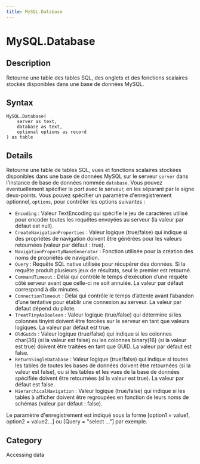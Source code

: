 ```yaml
---
title: MySQL.Database
---
```


# MySQL.Database


## Description

Retourne une table des tables SQL, des onglets et des fonctions scalaires stockés disponibles dans une base de données MySQL.


## Syntax

```powerquery
MySQL.Database(
    server as text,
    database as text,
    optional options as record
) as table
```


## Details

Retourne une table de tables SQL, vues et fonctions scalaires stockées disponibles dans une base de données MySQL sur le serveur <code>server</code> dans l'instance de base de données nommée <code>database</code>. Vous pouvez éventuellement spécifier le port avec le serveur, en les séparant par le signe deux-points. Vous pouvez spécifier un paramètre d'enregistrement optionnel, <code>options</code>, pour contrôler les options suivantes :    <ul><li><code>Encoding</code> : Valeur TextEncoding qui sp&#233;cifie le jeu de caract&#232;res utilis&#233; pour encoder toutes les requ&#234;tes envoy&#233;es au serveur (la valeur par d&#233;faut est null).</li><li><code>CreateNavigationProperties</code> : Valeur logique (true/false) qui indique si des propri&#233;t&#233;s de navigation doivent &#234;tre g&#233;n&#233;r&#233;es pour les valeurs retourn&#233;es (valeur par d&#233;faut&#160;: true).</li><li><code>NavigationPropertyNameGenerator</code> : Fonction utilis&#233;e pour la cr&#233;ation des noms de propri&#233;t&#233;s de navigation.</li><li><code>Query</code> : Requ&#234;te SQL native utilis&#233;e pour r&#233;cup&#233;rer des donn&#233;es. Si la requ&#234;te produit plusieurs jeux de r&#233;sultats, seul le premier est retourn&#233;.</li><li><code>CommandTimeout</code> : D&#233;lai qui contr&#244;le le temps d’ex&#233;cution d’une requ&#234;te c&#244;t&#233; serveur avant que celle-ci ne soit annul&#233;e. La valeur par d&#233;faut correspond &#224; dix&#160;minutes.</li><li><code>ConnectionTimeout</code> : D&#233;lai qui contr&#244;le le temps d’attente avant l’abandon d’une tentative pour &#233;tablir une connexion au serveur. La valeur par d&#233;faut d&#233;pend du pilote.</li><li><code>TreatTinyAsBoolean</code> : Valeur logique (true/false) qui d&#233;termine si les colonnes tinyint doivent &#234;tre forc&#233;es sur le serveur en tant que valeurs logiques. La valeur par d&#233;faut est true.</li><li><code>OldGuids</code> : Valeur logique (true/false) qui indique si les colonnes char(36) (si la valeur est false) ou les colonnes binary(16) (si la valeur est true) doivent &#234;tre trait&#233;es en tant que GUID. La valeur par d&#233;faut est false.</li><li><code>ReturnSingleDatabase</code> : Valeur logique (true/false) qui indique si toutes les tables de toutes les bases de donn&#233;es doivent &#234;tre retourn&#233;es (si la valeur est false), ou si les tables et les vues de la base de donn&#233;es sp&#233;cifi&#233;e doivent &#234;tre retourn&#233;es (si la valeur est true). La valeur par d&#233;faut est false.</li><li><code>HierarchicalNavigation</code> : Valeur logique (true/false) qui indique si les tables &#224; afficher doivent &#234;tre regroup&#233;es en fonction de leurs noms de sch&#233;mas (valeur par d&#233;faut&#160;: false).</li></ul>    Le paramètre d'enregistrement est indiqué sous la forme [option1 = value1, option2 = value2...] ou [Query = "select ..."] par exemple.    



## Category
Accessing data
